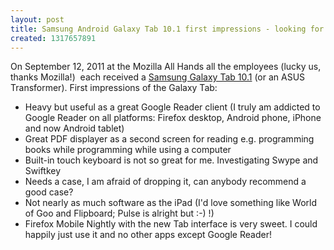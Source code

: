 ```yaml
---
layout: post
title: Samsung Android Galaxy Tab 10.1 first impressions - looking for a good case
created: 1317657891
---
```

<p>On September 12, 2011 at the Mozilla All Hands all the employees (lucky us, thanks Mozilla!)&nbsp; each received a <a href="http://www.samsung.com/us/mobile/galaxy-tab/GT-P7510UWYXAB">Samsung Galaxy Tab 10.1</a> (or an ASUS Transformer). First impressions of the Galaxy Tab:</p><ul><li>Heavy but useful as a great Google Reader client (I truly am addicted to Google Reader on all platforms: Firefox desktop, Android phone, iPhone and now Android tablet)</li><li>Great PDF displayer as a second screen for reading e.g. programming books while programming while using a computer</li><li>Built-in touch keyboard is not so great for me. Investigating Swype and Swiftkey</li><li>Needs a case, I am afraid of dropping it, can anybody recommend a good case?</li><li>Not nearly as much software as the iPad (I'd love something like World of Goo and Flipboard; Pulse is alright but :-) !)</li><li>Firefox Mobile Nightly with the new Tab interface is very sweet. I could happily just use it and no other apps except Google Reader!</li></ul><p>&nbsp;</p>

